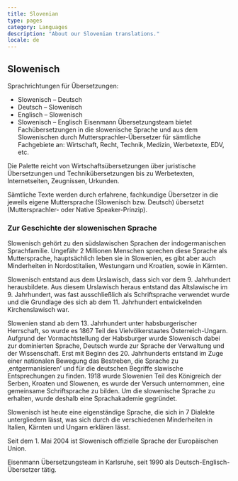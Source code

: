 ```yaml
---
title: Slovenian
type: pages
category: Languages
description: "About our Slovenian translations."
locale: de
---
```


## Slowenisch
Sprachrichtungen für Übersetzungen:
- Slowenisch – Deutsch
- Deutsch – Slowenisch
- Englisch – Slowenisch
- Slowenisch – Englisch
Eisenmann Übersetzungsteam bietet Fachübersetzungen in die slowenische Sprache und aus dem Slowenischen durch Muttersprachler-Übersetzer für sämtliche Fachgebiete an: Wirtschaft, Recht, Technik, Medizin, Werbetexte, EDV, etc.

Die Palette reicht von Wirtschaftsübersetzungen über juristische Übersetzungen und Technikübersetzungen bis zu Werbetexten, Internetseiten, Zeugnissen, Urkunden.

Sämtliche Texte werden durch erfahrene, fachkundige Übersetzer in die jeweils eigene Muttersprache (Slowenisch bzw. Deutsch) übersetzt (Muttersprachler- oder Native Speaker-Prinzip).

### Zur Geschichte der slowenischen Sprache
Slowenisch gehört zu den südslawischen Sprachen der indogermanischen Sprachfamilie. Ungefähr 2 Millionen Menschen sprechen diese Sprache als Muttersprache, hauptsächlich leben sie in Slowenien, es gibt aber auch Minderheiten in Nordostitalien, Westungarn und Kroatien, sowie in Kärnten.

Slowenisch entstand aus dem Urslawisch, dass sich vor dem 9. Jahrhundert herausbildete. Aus diesem Urslawisch heraus entstand das Altslawische im 9. Jahrhundert, was fast ausschließlich als Schriftsprache verwendet wurde und die Grundlage des sich ab dem 11. Jahrhundert entwickelnden Kirchenslawisch war.

Slowenien stand ab dem 13. Jahrhundert unter habsburgerischer Herrschaft, so wurde es 1867 Teil des Vielvölkerstaates Österreich-Ungarn. Aufgrund der Vormachtstellung der Habsburger wurde Slowenisch dabei zur dominierten Sprache, Deutsch wurde zur Sprache der Verwaltung und der Wissenschaft. Erst mit Beginn des 20. Jahrhunderts entstand im Zuge einer nationalen Bewegung das Bestreben, die Sprache zu ‚entgermanisieren’ und für die deutschen Begriffe slawische Entsprechungen zu finden. 1918 wurde Slowenien Teil des Königreich der Serben, Kroaten und Slowenen, es wurde der Versuch unternommen, eine gemeinsame Schriftsprache zu bilden. Um die slowenische Sprache zu erhalten, wurde deshalb eine Sprachakademie gegründet.

Slowenisch ist heute eine eigenständige Sprache, die sich in 7 Dialekte untergliedern lässt, was sich durch die verschiedenen Minderheiten in Italien, Kärnten und Ungarn erklären lässt.

Seit dem 1. Mai 2004 ist Slowenisch offizielle Sprache der Europäischen Union.

 

Eisenmann Übersetzungsteam in Karlsruhe, seit 1990 als Deutsch-Englisch-Übersetzer tätig.